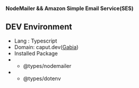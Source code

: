 #### NodeMailer && Amazon Simple Email Service(SES)

## DEV Environment

- Lang : Typescript
- Domain: caput.dev([Gabia](https://www.gabia.com/))
- Installed Package
- - @types/nodemailer
- - @types/dotenv
